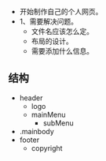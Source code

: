 * 开始制作自己的个人网页。
* 1、需要解决问题。
    * 文件名应该怎么定。
    * 布局的设计。
    * 需要添加什么信息。

## 结构
* header
    * logo
    * mainMenu
        * subMenu
* .mainbody
* footer
    * copyright
